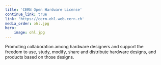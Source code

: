 ```yaml
---
title: 'CERN Open Hardware License'
continue_link: true
link: 'https://cern-ohl.web.cern.ch'
media_order: ohl.jpg
hero:
    image: ohl.jpg
---
```


Promoting collaboration among hardware designers and support the freedom to use, study, modify, share and distribute hardware designs, and products based on those designs.